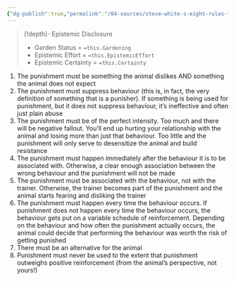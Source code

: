 ```yaml
---
{"dg-publish":true,"permalink":"/04-sources/steve-white-s-eight-rules-for-punishment/","tags":["Notes/Atomic"],"noteIcon":"","created":"2024-06-28T19:23:46.561-03:00","updated":"2024-06-28T20:17:40.924-03:00"}
---
```


>[!depth]- Epistemic Disclosure
>- Garden Status =  `=this.Gardening`
>- Epistemic Effort =  `=this.EpistemicEffort`
>- Epistemic Certainty =  `=this.Certainty`

1. The punishment must be something the animal dislikes AND something the animal does not expect
2. The punishment must suppress behaviour (this is, in fact, the very definition of something that is a punisher). If something is being used for punishment, but it does not suppress behaviour, it’s ineffective and often just plain abuse
3. The punishment must be of the perfect intensity. Too much and there will be negative fallout. You’ll end up hurting your relationship with the animal and losing more than just that behaviour. Too little and the punishment will only serve to desensitize the animal and build resistance
4. The punishment must happen immediately after the behaviour it is to be associated with. Otherwise, a clear enough association between the wrong behaviour and the punishment will not be made
5. The punishment must be associated with the behaviour, not with the trainer. Otherwise, the trainer becomes part of the punishment and the animal starts fearing and disliking the trainer
6. The punishment must happen every time the behaviour occurs. If punishment does not happen every time the behaviour occurs, the behaviour gets put on a variable schedule of reinforcement. Depending on the behaviour and how often the punishment actually occurs, the animal could decide that performing the behaviour was worth the risk of getting punished
7. There must be an alternative for the animal
8. Punishment must never be used to the extent that punishment outweighs positive reinforcement (from the animal’s perspective, not yours!)